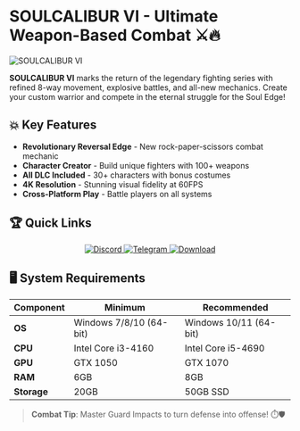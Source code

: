 # SOULCALIBUR VI - Ultimate Weapon-Based Combat ⚔️🔥

![SOULCALIBUR VI](https://i0.wp.com/missrepack.com/wp-content/uploads/2025/06/SOULCALIBUR-VI.jpg?w=616&ssl=1)

**SOULCALIBUR VI** marks the return of the legendary fighting series with refined 8-way movement, explosive battles, and all-new mechanics. Create your custom warrior and compete in the eternal struggle for the Soul Edge!

## 💥 Key Features
- **Revolutionary Reversal Edge** - New rock-paper-scissors combat mechanic
- **Character Creator** - Build unique fighters with 100+ weapons
- **All DLC Included** - 30+ characters with bonus costumes
- **4K Resolution** - Stunning visual fidelity at 60FPS
- **Cross-Platform Play** - Battle players on all systems

## 🏆 Quick Links
<p align="center">
  <a href="https://discord.gg/AfjTgF3Tmx">
    <img src="https://img.shields.io/badge/Discord-7289DA?style=for-the-badge&logo=discord&logoColor=white" alt="Discord">
  </a>
  <a href="https://t.me/missrepack">
    <img src="https://img.shields.io/badge/Telegram-26A5E4?style=for-the-badge&logo=telegram&logoColor=white" alt="Telegram">
  </a>
  <a href="https://missrepack.com/soulcalibur-vi/">
    <img src="https://img.shields.io/badge/Download-FF5733?style=for-the-badge&logo=steam&logoColor=white" alt="Download">
  </a>
</p>

## 🖥️ System Requirements
| Component | Minimum | Recommended |
|-----------|---------|-------------|
| **OS** | Windows 7/8/10 (64-bit) | Windows 10/11 (64-bit) |
| **CPU** | Intel Core i3-4160 | Intel Core i5-4690 |
| **GPU** | GTX 1050 | GTX 1070 |
| **RAM** | 6GB | 8GB |
| **Storage** | 20GB | 50GB SSD |

> **Combat Tip**: Master Guard Impacts to turn defense into offense! ⏱️🛡️
